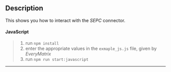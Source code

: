 ## **Description**
This shows you how to interact with the _SEPC_ connector.


#### JavaScript

> 1. run `npm install`
> 2. enter the appropriate values in the `exmaple_js.js` file, given by _EveryMatrix_
> 3. run `npm run start:javascript`

___